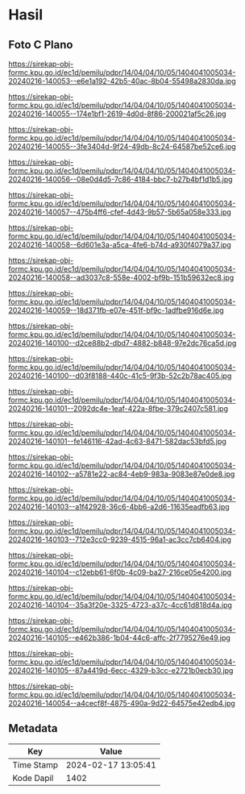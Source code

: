 # Hasil

## Foto C Plano

https://sirekap-obj-formc.kpu.go.id/ec1d/pemilu/pdpr/14/04/04/10/05/1404041005034-20240216-140053--e6e1a192-42b5-40ac-8b04-55498a2830da.jpg

https://sirekap-obj-formc.kpu.go.id/ec1d/pemilu/pdpr/14/04/04/10/05/1404041005034-20240216-140055--174e1bf1-2619-4d0d-8f86-200021af5c26.jpg

https://sirekap-obj-formc.kpu.go.id/ec1d/pemilu/pdpr/14/04/04/10/05/1404041005034-20240216-140055--3fe3404d-9f24-49db-8c24-64587be52ce6.jpg

https://sirekap-obj-formc.kpu.go.id/ec1d/pemilu/pdpr/14/04/04/10/05/1404041005034-20240216-140056--08e0d4d5-7c86-4184-bbc7-b27b4bf1d1b5.jpg

https://sirekap-obj-formc.kpu.go.id/ec1d/pemilu/pdpr/14/04/04/10/05/1404041005034-20240216-140057--475b4ff6-cfef-4d43-9b57-5b65a058e333.jpg

https://sirekap-obj-formc.kpu.go.id/ec1d/pemilu/pdpr/14/04/04/10/05/1404041005034-20240216-140058--6d601e3a-a5ca-4fe6-b74d-a930f4079a37.jpg

https://sirekap-obj-formc.kpu.go.id/ec1d/pemilu/pdpr/14/04/04/10/05/1404041005034-20240216-140058--ad3037c8-558e-4002-bf9b-151b59632ec8.jpg

https://sirekap-obj-formc.kpu.go.id/ec1d/pemilu/pdpr/14/04/04/10/05/1404041005034-20240216-140059--18d371fb-e07e-451f-bf9c-1adfbe916d6e.jpg

https://sirekap-obj-formc.kpu.go.id/ec1d/pemilu/pdpr/14/04/04/10/05/1404041005034-20240216-140100--d2ce88b2-dbd7-4882-b848-97e2dc76ca5d.jpg

https://sirekap-obj-formc.kpu.go.id/ec1d/pemilu/pdpr/14/04/04/10/05/1404041005034-20240216-140100--d03f8188-440c-41c5-9f3b-52c2b78ac405.jpg

https://sirekap-obj-formc.kpu.go.id/ec1d/pemilu/pdpr/14/04/04/10/05/1404041005034-20240216-140101--2092dc4e-1eaf-422a-8fbe-379c2407c581.jpg

https://sirekap-obj-formc.kpu.go.id/ec1d/pemilu/pdpr/14/04/04/10/05/1404041005034-20240216-140101--fe146116-42ad-4c63-8471-582dac53bfd5.jpg

https://sirekap-obj-formc.kpu.go.id/ec1d/pemilu/pdpr/14/04/04/10/05/1404041005034-20240216-140102--a5781e22-ac84-4eb9-983a-9083e87e0de8.jpg

https://sirekap-obj-formc.kpu.go.id/ec1d/pemilu/pdpr/14/04/04/10/05/1404041005034-20240216-140103--a1f42928-36c6-4bb6-a2d6-11635eadfb63.jpg

https://sirekap-obj-formc.kpu.go.id/ec1d/pemilu/pdpr/14/04/04/10/05/1404041005034-20240216-140103--712e3cc0-9239-4515-96a1-ac3cc7cb6404.jpg

https://sirekap-obj-formc.kpu.go.id/ec1d/pemilu/pdpr/14/04/04/10/05/1404041005034-20240216-140104--c12ebb61-6f0b-4c09-ba27-216ce05e4200.jpg

https://sirekap-obj-formc.kpu.go.id/ec1d/pemilu/pdpr/14/04/04/10/05/1404041005034-20240216-140104--35a3f20e-3325-4723-a37c-4cc61d818d4a.jpg

https://sirekap-obj-formc.kpu.go.id/ec1d/pemilu/pdpr/14/04/04/10/05/1404041005034-20240216-140105--e462b386-1b04-44c6-affc-2f7795276e49.jpg

https://sirekap-obj-formc.kpu.go.id/ec1d/pemilu/pdpr/14/04/04/10/05/1404041005034-20240216-140105--87a4419d-6ecc-4329-b3cc-e2721b0ecb30.jpg

https://sirekap-obj-formc.kpu.go.id/ec1d/pemilu/pdpr/14/04/04/10/05/1404041005034-20240216-140054--a4cecf8f-4875-490a-9d22-64575e42edb4.jpg


## Metadata

| Key        | Value               |
| ---------- | ------------------- |
| Time Stamp | 2024-02-17 13:05:41 |
| Kode Dapil | 1402                |



